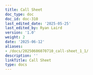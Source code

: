 ```yaml
---
title: Call Sheet
doc_type: doc
doc_id: doc-310
last_edited_date: '2025-05-25'
last_edited_by: Ryan Laird
version: '1.0'
weight: 2
date: '2025-06-12'
aliases:
- /docs/20250606070710_call-sheet_1_1/
description: ''
linkTitle: Call Sheet
type: docs
---
```


